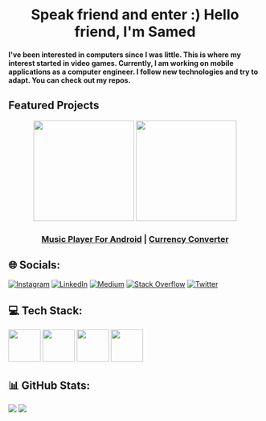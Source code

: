 # <div align="center"> Speak friend and enter :) Hello friend, I'm Samed</div>
#### <div>I've been interested in computers since I was little. This is where my interest started in video games. Currently, I am working on mobile applications as a computer engineer. I follow new technologies and try to adapt. You can check out my repos.</div>

## Featured Projects
<div align="center">
  <a href="https://github.com/SamedHrmn/music-player-flutter"><img width=200 src="https://github.com/SamedHrmn/SamedHrmn/assets/60006881/e008e02f-4366-4f76-bd44-a77c6d17ebc1"></a>
  <a href="https://github.com/SamedHrmn/currency-converter"><img width=200 src="https://github.com/SamedHrmn/SamedHrmn/assets/60006881/715d3f93-854c-4c5f-9a79-e133b0bf7d0c"></a>
</div>

<h3 align="center">
  <a href="https://github.com/SamedHrmn/music-player-flutter">Music Player For Android</a> |
  <a href="https://github.com/SamedHrmn/currency-converter">Currency Converter</a>
</h3>

## 🌐 Socials:
[![Instagram](https://img.shields.io/badge/Instagram-%23E4405F.svg?logo=Instagram&logoColor=white)](https://instagram.com/mobile.enginar) [![LinkedIn](https://img.shields.io/badge/LinkedIn-%230077B5.svg?logo=linkedin&logoColor=white)](https://linkedin.com/in/samedharman) [![Medium](https://img.shields.io/badge/Medium-12100E?logo=medium&logoColor=white)](https://medium.com/@samed-harman) [![Stack Overflow](https://img.shields.io/badge/-Stackoverflow-FE7A16?logo=stack-overflow&logoColor=white)](https://stackoverflow.com/users/samedhrmn) [![Twitter](https://img.shields.io/badge/Twitter-%231DA1F2.svg?logo=Twitter&logoColor=white)](https://twitter.com/@Samed_Harman) 

## 💻 Tech Stack:
 <div>
   <img src="https://img.icons8.com/color/480/000000/flutter.png" width=64>
   <img src="https://img.icons8.com/color/480/000000/kotlin.png" width=64>
   <img src="https://img.icons8.com/color/480/000000/android-os.png" width=64>
   <img src="https://img.icons8.com/color/480/000000/tensorflow.png" width=64>
 </div>
 

## 📊 GitHub Stats:
![](https://github-readme-stats.vercel.app/api?username=SamedHrmn&theme=blue-green&hide_border=false&include_all_commits=false&count_private=true) 
![](https://github-readme-streak-stats.herokuapp.com/?user=SamedHrmn&theme=blue-green&hide_border=false)


